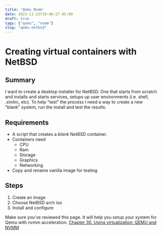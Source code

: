```yaml
---
title: 'Qemu Nvmm'
date: 2023-11-23T19:46:27-05:00
draft: true
tags: ["qemu", "nvmm"]
slug: "qemu-netbsd"
---
```


# Creating virtual containers with NetBSD

## Summary

I want to create a desktop installer for NetBSD. One that starts from scratch and installs and starts services, setups up user environments (i.e. shell, .xinitrc, etc). To help "test" the process I need a way to create a new "blank" system, run the install and test the results. 

## Requirements

* A script that creates a _blank_ NetBSD container.
* Containers need
  * CPU
  * Ram
  * Storage
  * Graphics
  * Networking
* Copy and rename vanilla image for testing

## Steps

1. Create an image
2. Choose NetBSD arch iso
3. Install and configure

Make sure you've reviewed this page. It will help you setup your system for Qemu with nvmm acceleration.
[Chapter 30. Using virtualization: QEMU and NVMM](https://www.netbsd.org/docs/guide/en/chap-virt.html)


